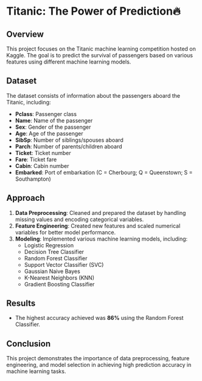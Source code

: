 # Titanic: The Power of Prediction🔥

## Overview
This project focuses on the Titanic machine learning competition hosted on Kaggle. The goal is to predict the survival of passengers based on various features using different machine learning models.

## Dataset
The dataset consists of information about the passengers aboard the Titanic, including:
- **Pclass**: Passenger class
- **Name**: Name of the passenger
- **Sex**: Gender of the passenger
- **Age**: Age of the passenger
- **SibSp**: Number of siblings/spouses aboard
- **Parch**: Number of parents/children aboard
- **Ticket**: Ticket number
- **Fare**: Ticket fare
- **Cabin**: Cabin number
- **Embarked**: Port of embarkation (C = Cherbourg; Q = Queenstown; S = Southampton)

## Approach
1. **Data Preprocessing**: Cleaned and prepared the dataset by handling missing values and encoding categorical variables.
2. **Feature Engineering**: Created new features and scaled numerical variables for better model performance.
3. **Modeling**: Implemented various machine learning models, including:
   - Logistic Regression
   - Decision Tree Classifier
   - Random Forest Classifier
   - Support Vector Classifier (SVC)
   - Gaussian Naive Bayes
   - K-Nearest Neighbors (KNN)
   - Gradient Boosting Classifier

## Results
- The highest accuracy achieved was **86%** using the Random Forest Classifier.

## Conclusion
This project demonstrates the importance of data preprocessing, feature engineering, and model selection in achieving high prediction accuracy in machine learning tasks.
